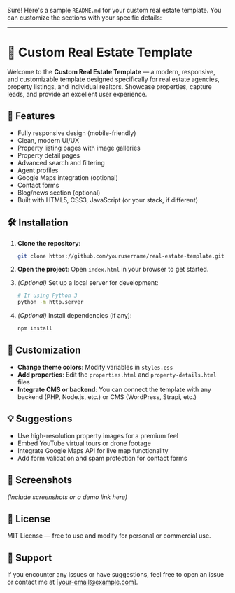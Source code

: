 Sure! Here's a sample `README.md` for your custom real estate template. You can customize the sections with your specific details:

---

# 🏡 Custom Real Estate Template

Welcome to the **Custom Real Estate Template** — a modern, responsive, and customizable template designed specifically for real estate agencies, property listings, and individual realtors. Showcase properties, capture leads, and provide an excellent user experience.

## 🚀 Features

* Fully responsive design (mobile-friendly)
* Clean, modern UI/UX
* Property listing pages with image galleries
* Property detail pages
* Advanced search and filtering
* Agent profiles
* Google Maps integration (optional)
* Contact forms
* Blog/news section (optional)
* Built with HTML5, CSS3, JavaScript (or your stack, if different)

## 🛠️ Installation

1. **Clone the repository**:

   ```bash
   git clone https://github.com/yourusername/real-estate-template.git
   ```

2. **Open the project**:
   Open `index.html` in your browser to get started.

3. *(Optional)* Set up a local server for development:

   ```bash
   # If using Python 3
   python -m http.server
   ```

4. *(Optional)* Install dependencies (if any):

   ```bash
   npm install
   ```

## 🧩 Customization

* **Change theme colors**: Modify variables in `styles.css`
* **Add properties**: Edit the `properties.html` and `property-details.html` files
* **Integrate CMS or backend**: You can connect the template with any backend (PHP, Node.js, etc.) or CMS (WordPress, Strapi, etc.)

## 💡 Suggestions

* Use high-resolution property images for a premium feel
* Embed YouTube virtual tours or drone footage
* Integrate Google Maps API for live map functionality
* Add form validation and spam protection for contact forms

## 📸 Screenshots

*(Include screenshots or a demo link here)*

## 📄 License

MIT License — free to use and modify for personal or commercial use.

## 🙋 Support

If you encounter any issues or have suggestions, feel free to open an issue or contact me at \[[your-email@example.com](mailto:your-email@example.com)].
